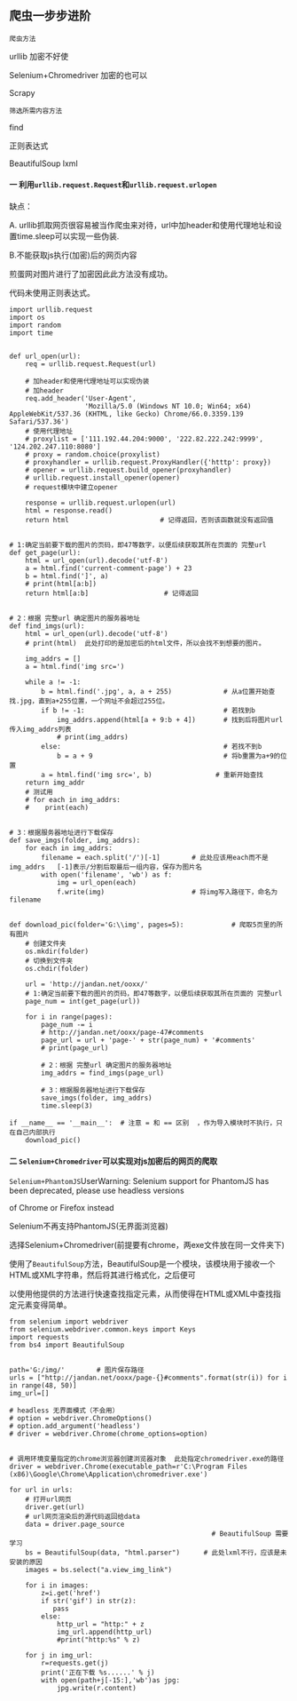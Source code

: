 ## 爬虫一步步进阶

`爬虫方法`

urllib  加密不好使

Selenium+Chromedriver 加密的也可以

Scrapy

`筛选所需内容方法`

find

正则表达式

BeautifulSoup lxml 

#### 一  利用`urllib.request.Request`和`urllib.request.urlopen`

缺点：

A. urllib抓取网页很容易被当作爬虫来对待，url中加header和使用代理地址和设置time.sleep可以实现一些伪装.

B.不能获取js执行(加密)后的网页内容

煎蛋网对图片进行了加密因此此方法没有成功。

代码未使用正则表达式。

```
import urllib.request
import os
import random
import time


def url_open(url):
    req = urllib.request.Request(url)
    
    # 加header和使用代理地址可以实现伪装
    # 加header
    req.add_header('User-Agent',
                   'Mozilla/5.0 (Windows NT 10.0; Win64; x64) AppleWebKit/537.36 (KHTML, like Gecko) Chrome/66.0.3359.139 Safari/537.36')
    # 使用代理地址    
    # proxylist = ['111.192.44.204:9000', '222.82.222.242:9999', '124.202.247.110:8080']
    # proxy = random.choice(proxylist)
    # proxyhandler = urllib.request.ProxyHandler({'htttp': proxy})
    # opener = urllib.request.build_opener(proxyhandler)
    # urllib.request.install_opener(opener)
    # request模块中建立opener

    response = urllib.request.urlopen(url)
    html = response.read()
    return html                       # 记得返回，否则该函数就没有返回值


# 1:确定当前要下载的图片的页码，即47等数字，以便后续获取其所在页面的 完整url
def get_page(url):
    html = url_open(url).decode('utf-8')
    a = html.find('current-comment-page') + 23
    b = html.find(']', a)
    # print(html[a:b])
    return html[a:b]                   # 记得返回


# 2：根据 完整url 确定图片的服务器地址
def find_imgs(url):
    html = url_open(url).decode('utf-8')
    # print(html)  此处打印的是加密后的html文件，所以会找不到想要的图片。
    
    img_addrs = []
    a = html.find('img src=')
    
    while a != -1:
        b = html.find('.jpg', a, a + 255)             # 从a位置开始查找.jpg，直到a+255位置，一个网址不会超过255位。
        if b != -1:                                   # 若找到b       
            img_addrs.append(html[a + 9:b + 4])       # 找到后将图片url传入img_addrs列表
            # print(img_addrs)
        else:                                         # 若找不到b
            b = a + 9                                 # 将b重置为a+9的位置
        a = html.find('img src=', b)                # 重新开始查找
    return img_addr       
    # 测试用
    # for each in img_addrs:
    #    print(each)


# 3：根据服务器地址进行下载保存
def save_imgs(folder, img_addrs):
    for each in img_addrs:
        filename = each.split('/')[-1]        # 此处应该用each而不是img_addrs   [-1]表示/分割后取最后一组内容，保存为图片名
        with open('filename', 'wb') as f:
            img = url_open(each)
            f.write(img)                      # 将img写入路径下，命名为filename
    
    
def download_pic(folder='G:\\img', pages=5):            # 爬取5页里的所有图片
    # 创建文件夹
    os.mkdir(folder)
    # 切换到文件夹
    os.chdir(folder)

    url = 'http://jandan.net/ooxx/'
    # 1:确定当前要下载的图片的页码，即47等数字，以便后续获取其所在页面的 完整url
    page_num = int(get_page(url))
    
    for i in range(pages):
        page_num -= i
        # http://jandan.net/ooxx/page-47#comments
        page_url = url + 'page-' + str(page_num) + '#comments'
        # print(page_url)
        
        # 2：根据 完整url 确定图片的服务器地址
        img_addrs = find_imgs(page_url)

        # 3：根据服务器地址进行下载保存
        save_imgs(folder, img_addrs)
        time.sleep(3)

if __name__ == '__main__':  # 注意 = 和 == 区别  ，作为导入模块时不执行，只在自己内部执行    
    download_pic()
```

#### 二  `Selenium+Chromedriver`可以实现对js加密后的网页的爬取

`Selenium+PhantomJS`UserWarning: Selenium support for PhantomJS has been deprecated, please use headless versions 

of Chrome or Firefox instead

Selenium不再支持PhantomJS(无界面浏览器)

选择Selenium+Chromedriver(前提要有chrome，两exe文件放在同一文件夹下)

使用了`BeautifulSoup`方法，BeautifulSoup是一个模块，该模块用于接收一个HTML或XML字符串，然后将其进行格式化，之后便可

以使用他提供的方法进行快速查找指定元素，从而使得在HTML或XML中查找指定元素变得简单。

```
from selenium import webdriver
from selenium.webdriver.common.keys import Keys
import requests
from bs4 import BeautifulSoup


path='G:/img/'        # 图片保存路径
urls = ["http://jandan.net/ooxx/page-{}#comments".format(str(i)) for i in range(48, 50)]
img_url=[]

# headless 无界面模式（不会用）
# option = webdriver.ChromeOptions()
# option.add_argument('headless')
# driver = webdriver.Chrome(chrome_options=option)


# 调用环境变量指定的chrome浏览器创建浏览器对象  此处指定chromedriver.exe的路径
driver = webdriver.Chrome(executable_path=r'C:\Program Files (x86)\Google\Chrome\Application\chromedriver.exe')

for url in urls:
    # 打开url网页
    driver.get(url)
    # url网页渲染后的源代码返回给data
    data = driver.page_source
                                                   # BeautifulSoup 需要学习
    bs = BeautifulSoup(data, "html.parser")      # 此处lxml不行，应该是未安装的原因
    images = bs.select("a.view_img_link")
    
    for i in images:
        z=i.get('href')
        if str('gif') in str(z):
           pass
        else:
            http_url = "http:" + z
            img_url.append(http_url)
            #print("http:%s" % z)
    
    for j in img_url:
        r=requests.get(j)
        print('正在下载 %s......' % j)
        with open(path+j[-15:],'wb')as jpg:
            jpg.write(r.content)
```




